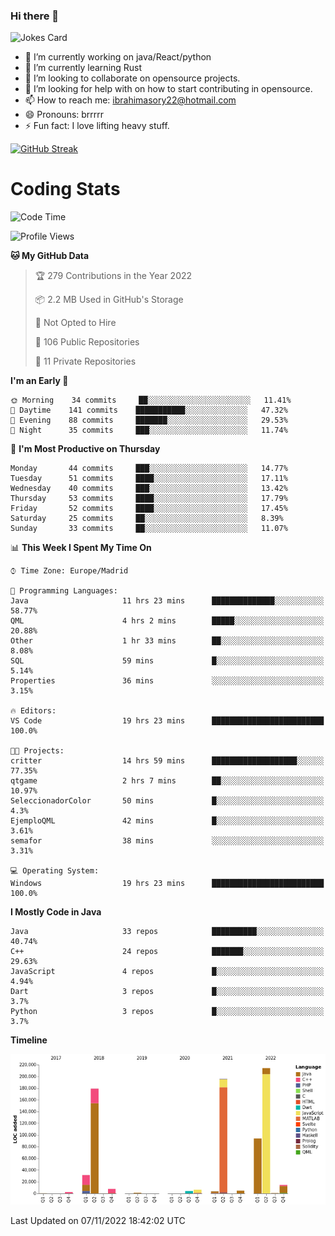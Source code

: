### Hi there 👋

![Jokes Card](https://readme-jokes.vercel.app/api)

- 🔭 I’m currently working on java/React/python
- 🌱 I’m currently learning Rust
- 👯 I’m looking to collaborate on opensource projects. 
- 🤔 I’m looking for help with on how to start contributing in opensource.
- 📫 How to reach me: ibrahimasory22@hotmail.com
- 😄 Pronouns: brrrrr
- ⚡ Fun fact: I love lifting heavy stuff.

[![GitHub Streak](https://github-readme-streak-stats.herokuapp.com/?user=sorydi3)](https://git.io/streak-stats)

Coding Stats
============


<!--START_SECTION:waka-->
![Code Time](http://img.shields.io/badge/Code%20Time-24%20hrs%202%20mins-blue)

![Profile Views](http://img.shields.io/badge/Profile%20Views-94-blue)

**🐱 My GitHub Data** 

> 🏆 279 Contributions in the Year 2022
 > 
> 📦 2.2 MB Used in GitHub's Storage 
 > 
> 🚫 Not Opted to Hire
 > 
> 📜 106 Public Repositories 
 > 
> 🔑 11 Private Repositories  
 > 
**I'm an Early 🐤** 

```text
🌞 Morning    34 commits     ██░░░░░░░░░░░░░░░░░░░░░░░   11.41% 
🌆 Daytime    141 commits    ███████████░░░░░░░░░░░░░░   47.32% 
🌃 Evening    88 commits     ███████░░░░░░░░░░░░░░░░░░   29.53% 
🌙 Night      35 commits     ███░░░░░░░░░░░░░░░░░░░░░░   11.74%

```
📅 **I'm Most Productive on Thursday** 

```text
Monday       44 commits     ███░░░░░░░░░░░░░░░░░░░░░░   14.77% 
Tuesday      51 commits     ████░░░░░░░░░░░░░░░░░░░░░   17.11% 
Wednesday    40 commits     ███░░░░░░░░░░░░░░░░░░░░░░   13.42% 
Thursday     53 commits     ████░░░░░░░░░░░░░░░░░░░░░   17.79% 
Friday       52 commits     ████░░░░░░░░░░░░░░░░░░░░░   17.45% 
Saturday     25 commits     ██░░░░░░░░░░░░░░░░░░░░░░░   8.39% 
Sunday       33 commits     ██░░░░░░░░░░░░░░░░░░░░░░░   11.07%

```


📊 **This Week I Spent My Time On** 

```text
⌚︎ Time Zone: Europe/Madrid

💬 Programming Languages: 
Java                     11 hrs 23 mins      ██████████████░░░░░░░░░░░   58.77% 
QML                      4 hrs 2 mins        █████░░░░░░░░░░░░░░░░░░░░   20.88% 
Other                    1 hr 33 mins        ██░░░░░░░░░░░░░░░░░░░░░░░   8.08% 
SQL                      59 mins             █░░░░░░░░░░░░░░░░░░░░░░░░   5.14% 
Properties               36 mins             ░░░░░░░░░░░░░░░░░░░░░░░░░   3.15%

🔥 Editors: 
VS Code                  19 hrs 23 mins      █████████████████████████   100.0%

🐱‍💻 Projects: 
critter                  14 hrs 59 mins      ███████████████████░░░░░░   77.35% 
qtgame                   2 hrs 7 mins        ██░░░░░░░░░░░░░░░░░░░░░░░   10.97% 
SeleccionadorColor       50 mins             █░░░░░░░░░░░░░░░░░░░░░░░░   4.3% 
EjemploQML               42 mins             █░░░░░░░░░░░░░░░░░░░░░░░░   3.61% 
semafor                  38 mins             ░░░░░░░░░░░░░░░░░░░░░░░░░   3.31%

💻 Operating System: 
Windows                  19 hrs 23 mins      █████████████████████████   100.0%

```

**I Mostly Code in Java** 

```text
Java                     33 repos            ██████████░░░░░░░░░░░░░░░   40.74% 
C++                      24 repos            ███████░░░░░░░░░░░░░░░░░░   29.63% 
JavaScript               4 repos             █░░░░░░░░░░░░░░░░░░░░░░░░   4.94% 
Dart                     3 repos             █░░░░░░░░░░░░░░░░░░░░░░░░   3.7% 
Python                   3 repos             █░░░░░░░░░░░░░░░░░░░░░░░░   3.7%

```


**Timeline**

![Chart not found](https://raw.githubusercontent.com/sorydi3/sorydi3/main/charts/bar_graph.png) 


 Last Updated on 07/11/2022 18:42:02 UTC
<!--END_SECTION:waka-->

